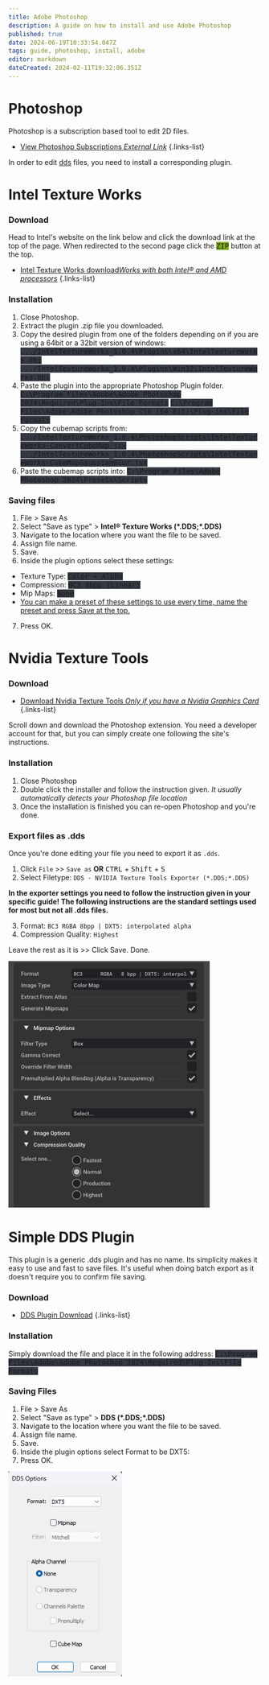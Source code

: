 ```yaml
---
title: Adobe Photoshop
description: A guide on how to install and use Adobe Photoshop
published: true
date: 2024-06-19T10:33:54.047Z
tags: guide, photoshop, install, adobe
editor: markdown
dateCreated: 2024-02-11T19:32:06.351Z
---
```



# Photoshop
Photoshop is a subscription based tool to edit 2D files. 
- [View Photoshop Subscriptions *External Link*](https://www.adobe.com/de/products/photoshop.html)
{.links-list}

In order to edit [dds](/specific-guide/filetypes) files, you need to install a corresponding plugin.

# Intel Texture Works
### Download
Head to Intel's website on the link below and click the download link at the top of the page.
When redirected to the second page click the <kbd style="background:#7cad18">ZIP</kbd> button at the top.
- <a href="https://www.intel.com/content/www/us/en/developer/articles/tool/intel-texture-works-plugin.html">Intel Texture Works download*Works with both Intel&reg; and AMD processors*</a>
{.links-list}
### Installation
1. Close Photoshop.
2. Extract the plugin .zip file you downloaded.
3. Copy the desired plugin from one of the folders depending on if you are using a 64bit or a 32bit version of windows:
<kbd style="background-color:#343942"> .../IntelTextureWorks_1.0.4\Plugins\x64\IntelTextureWorks.8bi</kbd>
<kbd style="background-color:#343942">	 .../IntelTextureWorks_1.0.4\Plugins\Win32\IntelTextureWorks.8bi</kbd>
4. Paste the plugin into the appropriate Photoshop Plugin folder.
<kbd style="background-color:#343942">	C:\Program Files\Adobe\Adobe Photoshop 2024\Required\Plug-Ins\File Formats</kbd>
<kbd style="background-color:#343942">	 C:\Program Files\Adobe\Adobe Photoshop CS6 (64 Bit)\Plug-ins\File Formats</kbd>
5. Copy the cubemap scripts from:
<kbd style="background-color:#343942">	.../IntelTextureWorks_1.0.4\PhotoshopScripts\IntelTextureWorks-ConvertCubeMap.jsx</kbd>
<kbd style="background-color:#343942">	 .../IntelTextureWorks_1.0.4\PhotoshopScripts\IntelTextureWorks-CubeMapGaussianBlur.jsx</kbd>
6. Paste the cubemap scripts into:
<kbd style="background-color:#343942">	 C:\Program Files\Adobe Photoshop 2024\Presets\Scripts</kbd>
### Saving files
1. File > Save As
2. Select "Save as type" > **Intel&reg; Texture Works (\*.DDS;\*.DDS)**
3. Navigate to the location where you want the file to be saved.
4. Assign file name.
5. Save.
6. Inside the plugin options select these settings:
- Texture Type: <kbd style="background-color:#343942">Color + Alpha</kbd>
- Compression: <kbd style="background-color:#343942">BC3   8bpp  (Linear)</kbd>
- Mip Maps: <kbd style="background-color:#343942"> None</kbd>
- <u>You can make a preset of these settings to use every time, name the preset and press Save at the top.</u>
7. Press OK.

# Nvidia Texture Tools

### Download
- [Download Nvidia Texture Tools *Only if you have a Nvidia Graphics Card*](https://developer.nvidia.com/nvidia-texture-tools-exporter)
{.links-list}

Scroll down and download the Photoshop extension. You need a developer account for that, but you can simply create one following the site's instructions.

### Installation

1. Close Photoshop
2. Double click the installer and follow the instruction given. *It usually automatically detects your Photoshop file location*
3. Once the installation is finished you can re-open Photoshop and you're done.

### Export files as .dds
Once you're done editing your file you need to export it as `.dds`.

1. Click `File` >> `Save as` **OR** <kbd>CTRL</kbd> + <kbd>Shift</kbd> + <kbd>S</kbd>
2. Select Filetype: `DDS - NVIDIA Texture Tools Exporter (*.DDS;*.DDS)`

**In the exporter settings you need to follow the instruction given in your specific guide! The following instructions are the standard settings used for most but not all .dds files.**

3. Format: `BC3 RGBA 8bpp | DXT5: interpolated alpha` 
4. Compression Quality: `Highest`

Leave the rest as it is >> Click Save. Done.

![nvidia_txt_showcase.png](/user-pictures/vector/general-guides/nvidia_txt_showcase.png)

# Simple DDS Plugin


This plugin is a generic .dds plugin and has no name.
Its simplicity makes it easy to use and fast to save files.
It's useful when doing batch export as it doesn't require you to confirm file saving.

### Download
- [DDS Plugin Download](/user-pictures/bud/dds.8bi)
{.links-list}

### Installation
 Simply download the file and place it in the following address:
 <kbd style="background-color:#343942">	C:\Program Files\Adobe\Adobe Photoshop 2024\Required\Plug-Ins\File Formats</kbd>

### Saving Files

1. File > Save As
2. Select "Save as type" > **DDS (\*.DDS;\*.DDS)**
3. Navigate to the location where you want the file to be saved.
4. Assign file name.
5. Save.
6. Inside the plugin options select Format to be DXT5:
7. Press OK.

![ddsplg.png](/user-pictures/bud/ddsplg.png)

